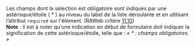 Les champs dont la sélection est obligatoire sont indiqués par une astérisque/étoile ( * ) au niveau du label de la liste déroulante et en utilisant l’attribut `required` sur l'élément. (RAWeb critère [11.10](https://accessibilite.public.lu/fr/raweb1/criteres.html#crit-11-10))\
**Note** : Il est à noter qu’une indication en début de formulaire doit indiquer la signification de cette astérisque/étoile, telle que : *« * : champs obligatoires. »*
